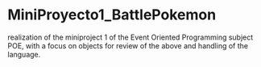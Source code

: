 # MiniProyecto1_BattlePokemon
realization of the miniproject 1 of the Event Oriented Programming subject POE, with a focus on objects for review of the above and handling of the language.
